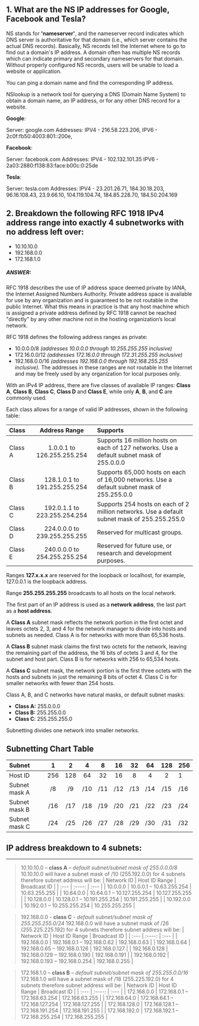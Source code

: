 ## 1. What are the NS IP addresses for Google, Facebook and Tesla?

NS stands for **'nameserver'**, and the nameserver record indicates which DNS server is authoritative for that domain (i.e., which server contains the actual DNS records). Basically, NS records tell the Internet where to go to find out a domain's IP address. A domain often has multiple NS records which can indicate primary and secondary nameservers for that domain. Without properly configured NS records, users will be unable to load a website or application.

You can ping a domain name and find the corresponding IP address.

NSlookup is a network tool for querying a DNS (Domain Name System) to obtain a domain name, an IP address, or for any other DNS record for a website.

**Google**:

Server: google.com
Addresses: IPV4 - 216.58.223.206,
IPV6 - 2c0f:fb50:4003:801::200e,

**Facebook**:

Server: facebook.com
Addresses: IPV4 - 102.132.101.35
IPV6 - 2a03:2880:f138:83:face:b00c:0:25de

**Tesla**:

Server: tesla.com
Addresses: IPV4 - 23.201.26.71,
184.30.18.203,
96.16.108.43,
23.9.66.10,
104.119.104.74,
184.85.228.70,
184.50.204.169

## 2. Breakdown the following RFC 1918 IPv4 address range into exactly 4 subnetworks with no address left over:

- 10.10.10.0
- 192.168.0.0
- 172.168.1.0

##### ANSWER:

RFC 1918 describes the use of IP address space deemed private by IANA, the Internet Assigned Numbers Authority. Private address space is available for use by any organization and is guaranteed to be not routable in the public Internet. What this means in practice is that any host machine which is assigned a private address defined by RFC 1918 cannot be reached "directly" by any other machine not in the hosting organization’s local network.

RFC 1918 defines the following address ranges as private:

- 10.0.0.0/8 _(addresses 10.0.0.0 through 10.255.255.255 inclusive)_
- 172.16.0.0/12 _(addresses 172.16.0.0 through 172.31.255.255 inclusive)_
- 192.168.0.0/16 _(addresses 192.168.0.0 through 192.168.255.255 inclusive)._ The addresses in these ranges are not routable in the Internet and may be freely used by any organization for local purposes only.

With an IPv4 IP address, there are five classes of available IP ranges: **Class A**, **Class B**, **Class C**, **Class D** and **Class E**, while only **A**, **B**, and **C** are commonly used.

Each class allows for a range of valid IP addresses, shown in the following table:

| Class   |        Address Range         | Supports                                                                                     |
| :------ | :--------------------------: | :------------------------------------------------------------------------------------------- |
| Class A |  1.0.0.1 to 126.255.255.254  | Supports 16 million hosts on each of 127 networks. Use a default subnet mask of 255.0.0.0    |
| Class B | 128.1.0.1 to 191.255.255.254 | Supports 65,000 hosts on each of 16,000 networks. Use a default subnet mask of 255.255.0.0   |
| Class C | 192.0.1.1 to 223.255.254.254 | Supports 254 hosts on each of 2 million networks. Use a default subnet mask of 255.255.255.0 |
| Class D | 224.0.0.0 to 239.255.255.255 | Reserved for multicast groups.                                                               |
| Class E | 240.0.0.0 to 254.255.255.254 | Reserved for future use, or research and development purposes.                               |

Ranges **127.x.x.x** are reserved for the loopback or localhost, for example, 127.0.0.1 is the loopback address.

Range **255.255.255.255** broadcasts to all hosts on the local network.

The first part of an IP address is used as a **network address**, the last part as a **host address**.

A **Class A** subnet mask reflects the network portion in the first octet and leaves octets 2, 3, and 4 for the network manager to divide into hosts and subnets as needed. Class A is for networks with more than 65,536 hosts.

A **Class B** subnet mask claims the first two octets for the network, leaving the remaining part of the address, the 16 bits of octets 3 and 4, for the subnet and host part. Class B is for networks with 256 to 65,534 hosts.

A **Class C** subnet mask, the network portion is the first three octets with the hosts and subnets in just the remaining 8 bits of octet 4. Class C is for smaller networks with fewer than 254 hosts.

Class A, B, and C networks have natural masks, or default subnet masks:

- **Class A:** 255.0.0.0
- **Class B:** 255.255.0.0
- **Class C**: 255.255.255.0

Subnetting divides one network into smaller networks.

## **Subnetting Chart Table**

| Subnet        |  1  |  2  |  4  |  8  | 16  | 32  | 64  | 128 | 256 |
| :------------ | :-: | :-: | :-: | :-: | :-: | :-: | :-: | :-: | :-- |
| Host ID       | 256 | 128 | 64  | 32  | 16  |  8  |  4  |  2  | 1   |
| Subnet mask A | /8  | /9  | /10 | /11 | /12 | /13 | /14 | /15 | /16 |
| Subnet mask B | /16 | /17 | /18 | /19 | /20 | /21 | /22 | /23 | /24 |
| Subnet mask C | /24 | /25 | /26 | /27 | /28 | /29 | /30 | /31 | /32 |

## **IP address breakdown to 4 subnets:**

---

> 10.10.10.0 – **class A** – _default subnet/subnet mask of 255.0.0.0/8_
> 10.10.10.0 will have a subnet mask of /10 (255.192.0.0) for 4 subnets therefore subnet address will be:
> | Network ID | Host ID Range | Broadcast ID |
> | :--- | :----: | :--- |
> | 10.0.0.0 | 10.0.0.1 – 10.63.255.254 | 10.63.255.255 |
> | 10.64.0.0 | 10.64.0.1 – 10.127.255.254 | 10.127.255.255 |
> | 10.128.0.0 | 10.128.0.1 – 10.191.255.254 | 10.191.255.255 |
> | 10.192.0.0 | 10.192.0.1 – 10.255.255.254 | 10.255.255.255 |

> 192.168.0.0 - **class C** - _default subnet/subnet mask of 255.255.255.0/24_
> 192.168.0.0 will have a subnet mask of /26 (255.225.225.192) for 4 subnets therefore subnet address will be:
> | Network ID | Host ID Range | Broadcast ID |
> | :--- | :----: | :--- |
> | 192.168.0.0 | 192.168.0.1 – 192.168.0.62 | 192.168.0.63 |
> | 192.168.0.64 | 192.168.0.65 – 192.168.0.126 | 192.168.0.127 |
> | 192.168.0.128 | 192.168.0.129 – 192.168.0.190 | 192.168.0.191 |
> | 192.168.0.192 | 192.168.0.193 – 192.168.0.254 | 192.168.0.255 |

> 172.168.1.0 – **class B** – _default subnet/subnet mask of 255.255.0.0/16_
> 172.168.1.0 will have a subnet mask of /18 (255.225.192.0) for 4 subnets therefore subnet address will be:
> | Network ID | Host ID Range | Broadcast ID |
> | :--- | :----: | :--- |
> | 172.168.0.0 | 172.168.0.1 – 172.168.63.254 | 172.168.63.255 |
> | 172.168.64.0 | 172.168.64.1 – 172.168.127.254 | 172.168.127.255 |
> | 172.168.128.0 | 172.168.128.1 – 172.168.191.254 | 172.168.191.255 |
> | 172.168.192.0 | 172.168.192.1 – 172.168.255.254 | 172.168.255.255 |
